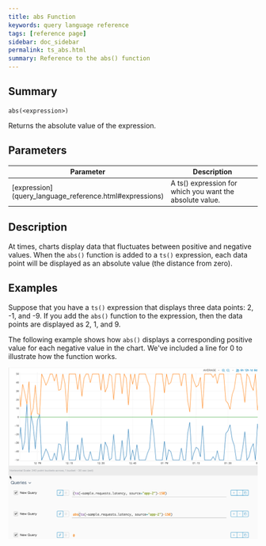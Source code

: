 ```yaml
---
title: abs Function
keywords: query language reference
tags: [reference page]
sidebar: doc_sidebar
permalink: ts_abs.html
summary: Reference to the abs() function
---
```

## Summary
```
abs(<expression>)
```
Returns the absolute value of the expression.

## Parameters
<table style="width: 100%;">
<tbody>
<thead>
<tr><th width="20%">Parameter</th><th width="80%">Description</th></tr>
</thead>
<tr>
<td markdown="span"> [expression](query_language_reference.html#expressions)</td>
<td>A ts() expression for which you want the absolute value.</td></tr>
</tbody>
</table>


## Description

At times, charts display data that fluctuates between positive and negative values. When the `abs()` function is added to a `ts()` expression, each data point will be displayed as an absolute value (the distance from zero).


## Examples

Suppose that you have a `ts()` expression that displays three data points: 2, -1, and -9. If you add the `abs()` function to the expression, then the data points are displayed as 2, 1, and 9.

The following example shows how `abs()` displays a corresponding positive value for each negative value in the chart. We've included a line for 0 to illustrate how the function works.

![ts abs](images/ts_abs.png)
